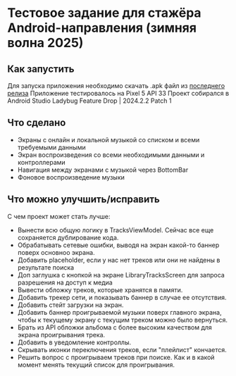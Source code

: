 # Тестовое задание для стажёра Android-направления (зимняя волна 2025)

## Как запустить
Для запуска приложения необходимо скачать .apk файл из [последнего релиза](https://github.com/Girrafeec/avito-android-trainee-winter-2025/releases/tag/0.2.0)
Приложение тестировалось на Pixel 5 API 33
Проект собирался в Android Studio Ladybug Feature Drop | 2024.2.2 Patch 1

## Что сделано
- Экраны с онлайн и локальной музыкой со списком и всеми требуемыми данными
- Экран воспроизведения со всеми необходимыми данными и контроллерами
- Навигация между экранами с музыкой через BottomBar
- Фоновое воспроизведение музыки

## Что можно улучшить/исправить
С чем проект может стать лучше:
- Вынести всю общую логику в TracksViewModel. Сейчас все еще сохраняется дублирование кода.
- Обрабатывать сетевые ошибки, выводя на экран какой-то баннер поверх основноо экрана.
- Добавить placeholder, если у нас нет треков или они не найдены в результате поиска
- Доп заглушка с кнопкой на экране LibraryTracksScreen для запроса разрешения на доступ к медиа
- Вывести обложку треков, которые хранятся в памяти.
- Добавить трекер сети, и показывать баннер в случае ее отсутствия.
- Добавить стейт загрузки на экран.
- Добавить баннер проигрываемой музыки поверх главного экрана, чтобы к текущему экрану с текущим треком можно было вернуться.
- Брать из API обложки альбома с более высоким качеством для экрана проигрывания трека.
- Добавить в уведомление контроллы.
- Скрывать иконки переключения треков, если "плейлист" кончается.
- Решить вопрос с проигрываем треков при поиске. Как и в какой момент менять текущий список для проигрывания.
